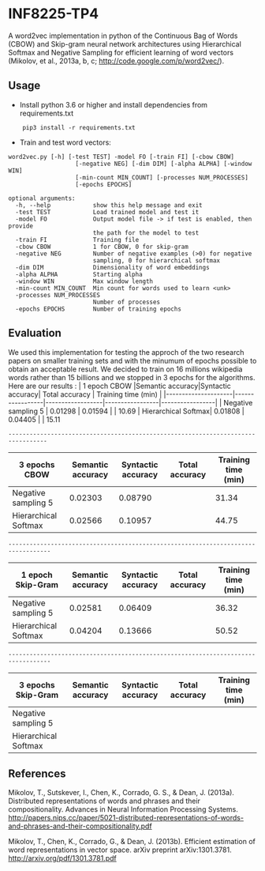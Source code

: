 # INF8225-TP4
A word2vec implementation in python of the Continuous Bag of Words (CBOW) and Skip-gram neural network architectures using Hierarchical Softmax and Negative Sampling for efficient learning of word vectors (Mikolov, et al., 2013a, b, c; http://code.google.com/p/word2vec/).

## Usage
- Install python 3.6 or higher and install dependencies from requirements.txt
```
    pip3 install -r requirements.txt
```

- Train and test word vectors:
```
word2vec.py [-h] [-test TEST] -model FO [-train FI] [-cbow CBOW]
                   [-negative NEG] [-dim DIM] [-alpha ALPHA] [-window WIN]
                   [-min-count MIN_COUNT] [-processes NUM_PROCESSES]
                   [-epochs EPOCHS]

optional arguments:
  -h, --help            show this help message and exit
  -test TEST            Load trained model and test it
  -model FO             Output model file -> if test is enabled, then provide
                        the path for the model to test
  -train FI             Training file
  -cbow CBOW            1 for CBOW, 0 for skip-gram
  -negative NEG         Number of negative examples (>0) for negative
                        sampling, 0 for hierarchical softmax
  -dim DIM              Dimensionality of word embeddings
  -alpha ALPHA          Starting alpha
  -window WIN           Max window length
  -min-count MIN_COUNT  Min count for words used to learn <unk>
  -processes NUM_PROCESSES
                        Number of processes
  -epochs EPOCHS        Number of training epochs
```

## Evaluation
We used this implementation for testing the approch of the two research papers on smaller training sets and with the minumum of epochs possible to obtain an acceptable result. We decided to train on 16 millions wikipedia words rather than 15 billions and we stopped in 3 epochs for the algorithms. Here are our results :
|    1 epoch CBOW     |Semantic accuracy|Syntactic accuracy| Total accuracy  |   Training time (min) |
|---------------------|-----------------|------------------|-----------------|-----------------|
| Negative sampling 5 |     0.01298     |     0.01594      |                 | 10.69
| Hierarchical Softmax|     0.01808     |     0.04405      |                 | 15.11

    ---------------------------------------------------------------------------------


|    3 epochs CBOW    |Semantic accuracy|Syntactic accuracy| Total accuracy  |   Training time (min) | 
|---------------------|-----------------|------------------|-----------------|-----------------|
| Negative sampling 5 |     0.02303     |    0.08790       |                 |31.34
| Hierarchical Softmax|     0.02566     |    0.10957       |                 |44.75

    ----------------------------------------------------------------------------------


|  1 epoch Skip-Gram  |Semantic accuracy|Syntactic accuracy| Total accuracy  |    Training time (min) | 
|---------------------|-----------------|------------------|-----------------|-----------------|
| Negative sampling 5 |     0.02581     |    0.06409       |                 |36.32
| Hierarchical Softmax|     0.04204     |    0.13666       |                 |50.52

    ----------------------------------------------------------------------------------


| 3 epochs Skip-Gram  |Semantic accuracy|Syntactic accuracy| Total accuracy  |    Training time (min) | 
|---------------------|-----------------|------------------|-----------------|-----------------|
| Negative sampling 5 |                 |                  |                 |
| Hierarchical Softmax|                 |                  |                 |

## References
Mikolov, T., Sutskever, I., Chen, K., Corrado, G. S., & Dean, J. (2013a). Distributed representations of words and phrases and their compositionality. Advances in Neural Information Processing Systems. http://papers.nips.cc/paper/5021-distributed-representations-of-words-and-phrases-and-their-compositionality.pdf

Mikolov, T., Chen, K., Corrado, G., & Dean, J. (2013b). Efficient estimation of word representations in vector space. arXiv preprint arXiv:1301.3781. http://arxiv.org/pdf/1301.3781.pdf
